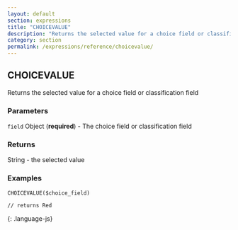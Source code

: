 ```yaml
---
layout: default
section: expressions
title: "CHOICEVALUE"
description: "Returns the selected value for a choice field or classification field"
category: section
permalink: /expressions/reference/choicevalue/
---
```


## CHOICEVALUE

Returns the selected value for a choice field or classification field

### Parameters

`field` Object (__required__) - The choice field or classification field

### Returns

String - the selected value

### Examples

~~~
CHOICEVALUE($choice_field)

// returns Red
~~~
{: .language-js}